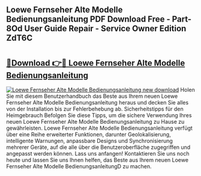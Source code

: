 ## Loewe Fernseher Alte Modelle Bedienungsanleitung PDF Download Free - Part-8Od User Guide Repair - Service Owner Edition ZdT6C

# <h2><a href="http://df313x.blite.top/?on=Loewe+Fernseher+Alte+Modelle+Bedienungsanleitung">🔗Download 👉🔴 Loewe Fernseher Alte Modelle Bedienungsanleitung</a></h2>

[![Loewe Fernseher Alte Modelle Bedienungsanleitung new download](https://i.imgur.com/lujVjoI.png)](http://df313x.blite.top/?on=Loewe+Fernseher+Alte+Modelle+Bedienungsanleitung)
Holen Sie mit diesem Benutzerhandbuch das Beste aus Ihrem neuen Loewe Fernseher Alte Modelle Bedienungsanleitung heraus und decken Sie alles von der Installation bis zur Fehlerbehebung ab. Sicherheitstipps für den Heimgebrauch Befolgen Sie diese Tipps, um die sichere Verwendung Ihres neuen Loewe Fernseher Alte Modelle Bedienungsanleitung zu Hause zu gewährleisten. Loewe Fernseher Alte Modelle Bedienungsanleitung verfügt über eine Reihe erweiterter Funktionen, darunter Geolokalisierung, intelligente Warnungen, anpassbare Designs und Synchronisierung mehrerer Geräte, auf die alle über die Benutzeroberfläche zugegriffen und angepasst werden können. Lass uns anfangen! Kontaktieren Sie uns noch heute und lassen Sie uns Ihnen helfen, das Beste aus Ihrem neuen Loewe Fernseher Alte Modelle BedienungsanleitungD zu machen.
